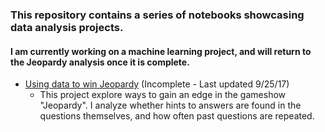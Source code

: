 
### This repository contains a series of notebooks showcasing data analysis projects.
#### I am currently working on a machine learning project, and will return to the Jeopardy analysis once it is complete.

- [Using data to win Jeopardy](https://github.com/justinchow11/Data-Analysis-Portfolio/blob/master/src/jeopardy.ipynb) (Incomplete - Last updated 9/25/17)
  - This project explore ways to gain an edge in the gameshow "Jeopardy". I analyze whether hints to answers are found in the questions themselves, and how often past questions are repeated.
